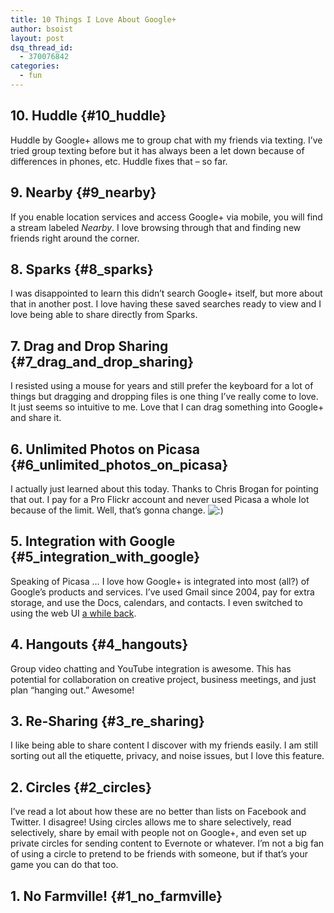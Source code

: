 ```yaml
---
title: 10 Things I Love About Google+
author: bsoist
layout: post
dsq_thread_id:
  - 370076842
categories:
  - fun
---
```

## 10. Huddle {#10_huddle}

Huddle by Google+ allows me to group chat with my friends via texting. I&#8217;ve tried group texting before but it has always been a let down because of differences in phones, etc. Huddle fixes that &#8211; so far.

## 9. Nearby {#9_nearby}

If you enable location services and access Google+ via mobile, you will find a stream labeled *Nearby*. I love browsing through that and finding new friends right around the corner.

## 8. Sparks {#8_sparks}

I was disappointed to learn this didn&#8217;t search Google+ itself, but more about that in another post. I love having these saved searches ready to view and I love being able to share directly from Sparks. 

## 7. Drag and Drop Sharing {#7_drag_and_drop_sharing}

I resisted using a mouse for years and still prefer the keyboard for a lot of things but dragging and dropping files is one thing I&#8217;ve really come to love. It just seems so intuitive to me. Love that I can drag something into Google+ and share it. 

## 6. Unlimited Photos on Picasa {#6_unlimited_photos_on_picasa}

I actually just learned about this today. Thanks to Chris Brogan for pointing that out. I pay for a Pro Flickr account and never used Picasa a whole lot because of the limit. Well, that&#8217;s gonna change. <img src='http://archive.whsjr.soistmann.com/oped/wp-includes/images/smilies/icon_smile.gif' alt=':)' class='wp-smiley' /> 

## 5. Integration with Google {#5_integration_with_google}

Speaking of Picasa &#8230; I love how Google+ is integrated into most (all?) of Google&#8217;s products and services. I&#8217;ve used Gmail since 2004, pay for extra storage, and use the Docs, calendars, and contacts. I even switched to using the web UI [a while back][1]. 

## 4. Hangouts {#4_hangouts}

Group video chatting and YouTube integration is awesome. This has potential for collaboration on creative project, business meetings, and just plan &#8220;hanging out.&#8221; Awesome!

## 3. Re-Sharing {#3_re_sharing}

I like being able to share content I discover with my friends easily. I am still sorting out all the etiquette, privacy, and noise issues, but I love this feature.

## 2. Circles {#2_circles}

I&#8217;ve read a lot about how these are no better than lists on Facebook and Twitter. I disagree! Using circles allows me to share selectively, read selectively, share by email with people not on Google+, and even set up private circles for sending content to Evernote or whatever. I&#8217;m not a big fan of using a circle to pretend to be friends with someone, but if that&#8217;s your game you can do that too.

## 1. No Farmville! {#1_no_farmville}

 [1]: http://whsjr.soistmann.com/oped/2010/09/28/resistance-is-futile/
